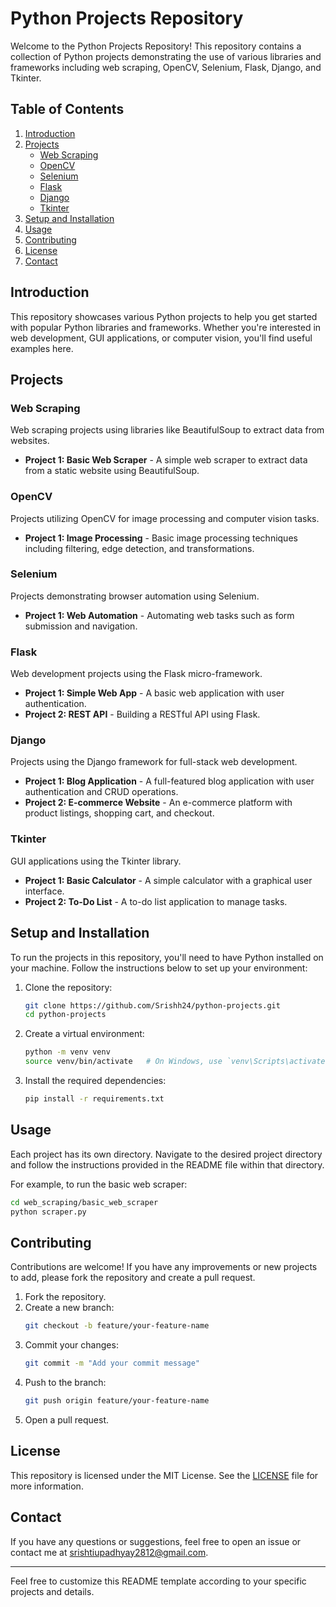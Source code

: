 # Python Projects Repository

Welcome to the Python Projects Repository! This repository contains a collection of Python projects demonstrating the use of various libraries and frameworks including web scraping, OpenCV, Selenium, Flask, Django, and Tkinter.

## Table of Contents

1. [Introduction](#introduction)
2. [Projects](#projects)
    - [Web Scraping](#web-scraping)
    - [OpenCV](#opencv)
    - [Selenium](#selenium)
    - [Flask](#flask)
    - [Django](#django)
    - [Tkinter](#tkinter)
3. [Setup and Installation](#setup-and-installation)
4. [Usage](#usage)
5. [Contributing](#contributing)
6. [License](#license)
7. [Contact](#contact)

## Introduction

This repository showcases various Python projects to help you get started with popular Python libraries and frameworks. Whether you're interested in web development, GUI applications, or computer vision, you'll find useful examples here.

## Projects

### Web Scraping

Web scraping projects using libraries like BeautifulSoup to extract data from websites.

- **Project 1: Basic Web Scraper** - A simple web scraper to extract data from a static website using BeautifulSoup.

### OpenCV

Projects utilizing OpenCV for image processing and computer vision tasks.

- **Project 1: Image Processing** - Basic image processing techniques including filtering, edge detection, and transformations.

### Selenium

Projects demonstrating browser automation using Selenium.

- **Project 1: Web Automation** - Automating web tasks such as form submission and navigation.

### Flask

Web development projects using the Flask micro-framework.

- **Project 1: Simple Web App** - A basic web application with user authentication.
- **Project 2: REST API** - Building a RESTful API using Flask.

### Django

Projects using the Django framework for full-stack web development.

- **Project 1: Blog Application** - A full-featured blog application with user authentication and CRUD operations.
- **Project 2: E-commerce Website** - An e-commerce platform with product listings, shopping cart, and checkout.

### Tkinter

GUI applications using the Tkinter library.

- **Project 1: Basic Calculator** - A simple calculator with a graphical user interface.
- **Project 2: To-Do List** - A to-do list application to manage tasks.

## Setup and Installation

To run the projects in this repository, you'll need to have Python installed on your machine. Follow the instructions below to set up your environment:

1. Clone the repository:
   ```sh
   git clone https://github.com/Srishh24/python-projects.git
   cd python-projects
   ```

2. Create a virtual environment:
   ```sh
   python -m venv venv
   source venv/bin/activate   # On Windows, use `venv\Scripts\activate`
   ```

3. Install the required dependencies:
   ```sh
   pip install -r requirements.txt
   ```

## Usage

Each project has its own directory. Navigate to the desired project directory and follow the instructions provided in the README file within that directory.

For example, to run the basic web scraper:
```sh
cd web_scraping/basic_web_scraper
python scraper.py
```

## Contributing

Contributions are welcome! If you have any improvements or new projects to add, please fork the repository and create a pull request.

1. Fork the repository.
2. Create a new branch:
   ```sh
   git checkout -b feature/your-feature-name
   ```
3. Commit your changes:
   ```sh
   git commit -m "Add your commit message"
   ```
4. Push to the branch:
   ```sh
   git push origin feature/your-feature-name
   ```
5. Open a pull request.

## License

This repository is licensed under the MIT License. See the [LICENSE](LICENSE) file for more information.

## Contact

If you have any questions or suggestions, feel free to open an issue or contact me at srishtiupadhyay2812@gmail.com.

---

Feel free to customize this README template according to your specific projects and details.
